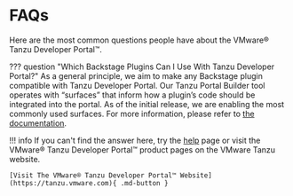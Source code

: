 # FAQs

Here are the most common questions people have about the VMware® Tanzu Developer Portal™.

??? question "Which Backstage Plugins Can I Use With Tanzu Developer Portal?"
    As a general principle, we aim to make any Backstage plugin compatible with Tanzu Developer Portal. Our Tanzu Portal Builder tool operates with “surfaces” that inform how a plugin’s code should be integrated into the portal. As of the initial release, we are enabling the most commonly used surfaces. For more information, please refer to [the documentation](https://docs.vmware.com/en/VMware-Tanzu-Application-Platform/index.html).

!!! info 
    If you can't find the answer here, try the [help](./help.md) page or visit the VMware® Tanzu Developer Portal™ product pages on the VMware Tanzu website.
    
    [Visit The VMware® Tanzu Developer Portal™ Website](https://tanzu.vmware.com){ .md-button }